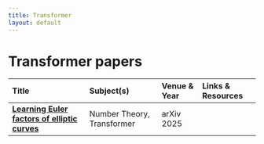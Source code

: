 ```yaml
---
title: Transformer
layout: default
---
```


# Transformer papers

| Title | Subject(s) | Venue & Year | Links & Resources |
| :--- | :--- | :--- | :--- |
| **[Learning Euler factors of elliptic curves](https://arxiv.org/abs/2502.10357)** | Number Theory, Transformer | arXiv 2025 | |